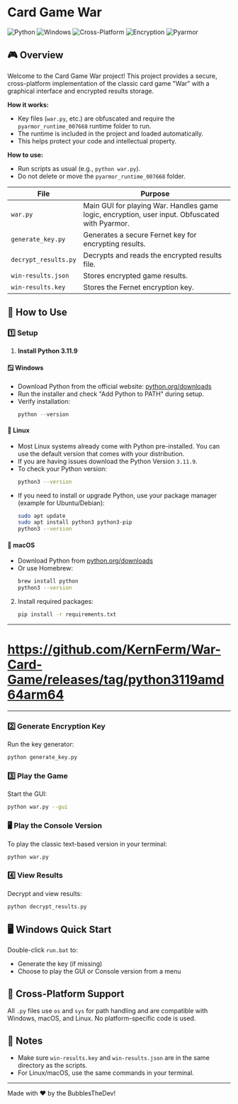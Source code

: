 # Card Game War

![Python](https://img.shields.io/badge/Python-3.11.9-blue?logo=python)
![Windows](https://img.shields.io/badge/Windows-Supported-blue?logo=windows)
![Cross-Platform](https://img.shields.io/badge/Cross--Platform-Yes-green?logo=linux)
![Encryption](https://img.shields.io/badge/Security-Fernet-green?logo=lock)
![Pyarmor](https://img.shields.io/badge/Obfuscated-Pyarmor%209.1.9-orange?logo=python)

## 🎮 Overview

Welcome to the Card Game War project! This project provides a secure, cross-platform implementation of the classic card game "War" with a graphical interface and encrypted results storage.


**How it works:**
- Key files (`war.py`, etc.) are obfuscated and require the `pyarmor_runtime_007668` runtime folder to run.
- The runtime is included in the project and loaded automatically.
- This helps protect your code and intellectual property.

**How to use:**
- Run scripts as usual (e.g., `python war.py`).
- Do not delete or move the `pyarmor_runtime_007668` folder.


| File                | Purpose                                                                 |
|---------------------|------------------------------------------------------------------------|
| `war.py`            | Main GUI for playing War. Handles game logic, encryption, user input. Obfuscated with Pyarmor.|
| `generate_key.py`   | Generates a secure Fernet key for encrypting results.                   |
| `decrypt_results.py`| Decrypts and reads the encrypted results file.                          |
| `win-results.json`  | Stores encrypted game results.                                          |
| `win-results.key`   | Stores the Fernet encryption key.                                       |

## 🚀 How to Use


### 1️⃣ Setup
1. **Install Python 3.11.9**

#### 🪟 Windows
- Download Python from the official website: [python.org/downloads](https://www.python.org/downloads/windows/)
- Run the installer and check "Add Python to PATH" during setup.
- Verify installation:
    ```powershell
    python --version
    ```


#### 🐧 Linux
- Most Linux systems already come with Python pre-installed. You can use the default version that comes with your distribution.
- If you are having issues download the Python Version `3.11.9`.
- To check your Python version:
    ```bash
    python3 --version
    ```
- If you need to install or upgrade Python, use your package manager (example for Ubuntu/Debian):
    ```bash
    sudo apt update
    sudo apt install python3 python3-pip
    python3 --version
    ```

#### 🍎 macOS
- Download Python from [python.org/downloads](https://www.python.org/downloads/macos/)
- Or use Homebrew:
    ```bash
    brew install python
    python3 --version
    ```

2. Install required packages:
     ```bash
     pip install -r requirements.txt
     ```
---
# https://github.com/KernFerm/War-Card-Game/releases/tag/python3119amd64arm64
---
### 2️⃣ Generate Encryption Key
Run the key generator:
```bash
python generate_key.py
```


### 3️⃣ Play the Game
Start the GUI:
```bash
python war.py --gui
```

### 🖥️ Play the Console Version
To play the classic text-based version in your terminal:
```bash
python war.py
```

### 4️⃣ View Results
Decrypt and view results:
```bash
python decrypt_results.py
```


## 🖥️ Windows Quick Start
Double-click `run.bat` to:
- Generate the key (if missing)
- Choose to play the GUI or Console version from a menu

## 🏁 Cross-Platform Support
All `.py` files use `os` and `sys` for path handling and are compatible with Windows, macOS, and Linux. No platform-specific code is used.

## 📝 Notes
- Make sure `win-results.key` and `win-results.json` are in the same directory as the scripts.
- For Linux/macOS, use the same commands in your terminal.

---
Made with ❤️ by the BubblesTheDev!


